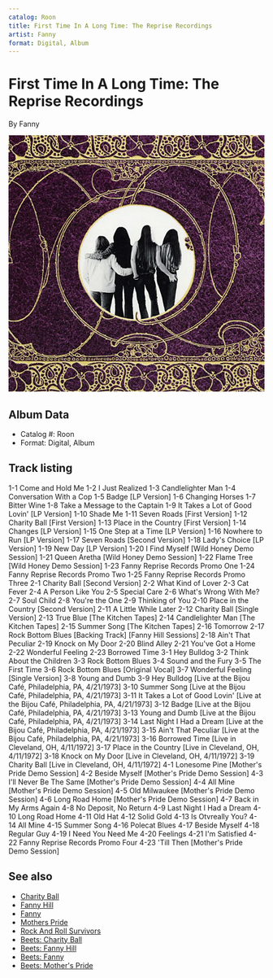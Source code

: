 ```yaml
---
catalog: Roon
title: First Time In A Long Time: The Reprise Recordings
artist: Fanny
format: Digital, Album
---
```


# First Time In A Long Time: The Reprise Recordings

By Fanny

![](../../assets/albumcovers/Fanny-First_Time_In_A_Long_Time-_The_Reprise_Recordings.png)

## Album Data

- Catalog #: Roon
- Format: Digital, Album


## Track listing


1-1 Come and Hold Me
1-2 I Just Realized
1-3 Candlelighter Man
1-4 Conversation With a Cop
1-5 Badge [LP Version]
1-6 Changing Horses
1-7 Bitter Wine
1-8 Take a Message to the Captain
1-9 It Takes a Lot of Good Lovin' [LP Version]
1-10 Shade Me
1-11 Seven Roads [First Version]
1-12 Charity Ball [First Version]
1-13 Place in the Country [First Version]
1-14 Changes [LP Version]
1-15 One Step at a Time [LP Version]
1-16 Nowhere to Run [LP Version]
1-17 Seven Roads [Second Version]
1-18 Lady's Choice [LP Version]
1-19 New Day [LP Version]
1-20 I Find Myself [Wild Honey Demo Session]
1-21 Queen Aretha [Wild Honey Demo Session]
1-22 Flame Tree [Wild Honey Demo Session]
1-23 Fanny Reprise Records Promo One
1-24 Fanny Reprise Records Promo Two
1-25 Fanny Reprise Records Promo Three
2-1 Charity Ball [Second Version]
2-2 What Kind of Lover
2-3 Cat Fever
2-4 A Person Like You
2-5 Special Care
2-6 What's Wrong With Me?
2-7 Soul Child
2-8 You're the One
2-9 Thinking of You
2-10 Place in the Country [Second Version]
2-11 A Little While Later
2-12 Charity Ball [Single Version]
2-13 True Blue [The Kitchen Tapes]
2-14 Candlelighter Man [The Kitchen Tapes]
2-15 Summer Song [The Kitchen Tapes]
2-16 Tomorrow
2-17 Rock Bottom Blues [Backing Track] [Fanny Hill Sessions]
2-18 Ain't That Peculiar
2-19 Knock on My Door
2-20 Blind Alley
2-21 You've Got a Home
2-22 Wonderful Feeling
2-23 Borrowed Time
3-1 Hey Bulldog
3-2 Think About the Children
3-3 Rock Bottom Blues
3-4 Sound and the Fury
3-5 The First Time
3-6 Rock Bottom Blues [Original Vocal]
3-7 Wonderful Feeling [Single Version]
3-8 Young and Dumb
3-9 Hey Bulldog [Live at the Bijou Café, Philadelphia, PA, 4/21/1973]
3-10 Summer Song [Live at the Bijou Café, Philadelphia, PA, 4/21/1973]
3-11 It Takes a Lot of Good Lovin' [Live at the Bijou Café, Philadelphia, PA, 4/21/1973]
3-12 Badge [Live at the Bijou Café, Philadelphia, PA, 4/21/1973]
3-13 Young and Dumb [Live at the Bijou Café, Philadelphia, PA, 4/21/1973]
3-14 Last Night I Had a Dream [Live at the Bijou Café, Philadelphia, PA, 4/21/1973]
3-15 Ain't That Peculiar [Live at the Bijou Café, Philadelphia, PA, 4/21/1973]
3-16 Borrowed Time [Live in Cleveland, OH, 4/11/1972]
3-17 Place in the Country [Live in Cleveland, OH, 4/11/1972]
3-18 Knock on My Door [Live in Cleveland, OH, 4/11/1972]
3-19 Charity Ball [Live in Cleveland, OH, 4/11/1972]
4-1 Lonesome Pine [Mother's Pride Demo Session]
4-2 Beside Myself [Mother's Pride Demo Session]
4-3 I'll Never Be The Same [Mother's Pride Demo Session]
4-4 All Mine [Mother's Pride Demo Session]
4-5 Old Milwaukee [Mother's Pride Demo Session]
4-6 Long Road Home [Mother's Pride Demo Session]
4-7 Back in My Arms Again
4-8 No Deposit, No Return
4-9 Last Night I Had a Dream
4-10 Long Road Home
4-11 Old Hat
4-12 Solid Gold
4-13 Is Otvreally You?
4-14 All Mine
4-15 Summer Song
4-16 Polecat Blues
4-17 Beside Myself
4-18 Regular Guy
4-19 I Need You Need Me
4-20 Feelings
4-21 I'm Satisfied
4-22 Fanny Reprise Records Promo Four
4-23 'Till Then [Mother's Pride Demo Session]


## See also

- [Charity Ball](Charity_Ball.md)
- [Fanny Hill](Fanny_Hill.md)
- [Fanny](Fanny.md)
- [Mothers Pride](Mothers_Pride.md)
- [Rock And Roll Survivors](Rock_And_Roll_Survivors.md)
- [Beets: Charity Ball](../../Beets/Fanny/Charity_Ball.md)
- [Beets: Fanny Hill](../../Beets/Fanny/Fanny_Hill.md)
- [Beets: Fanny](../../Beets/Fanny/Fanny.md)
- [Beets: Mother's Pride](../../Beets/Fanny/Mothers_Pride.md)
